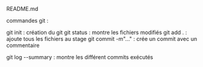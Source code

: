 README.md

commandes git :

git init : création du git
git status : montre les fichiers modifiés
git add . : ajoute tous les fichiers au stage
git commit -m"..." : crée un commit avec un commentaire

git log --summary : montre les différent commits exécutés